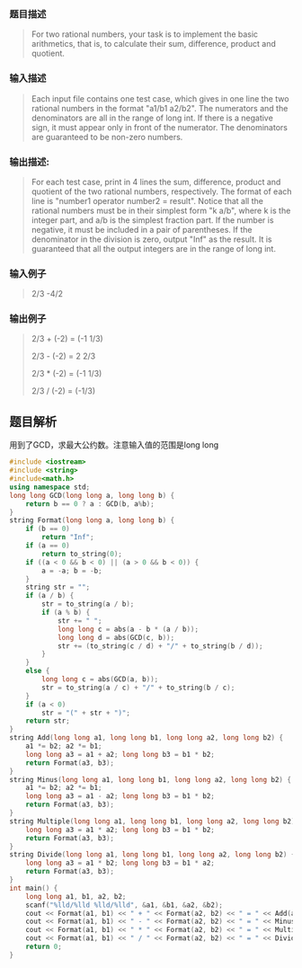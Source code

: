 ### 题目描述

> For two rational numbers, your task is to implement the basic arithmetics, that is, to calculate their sum, difference, product and quotient.

### 输入描述

> Each input file contains one test case, which gives in one line the two rational numbers in the format "a1/b1 a2/b2". The numerators and the denominators are all in the range of long int. If there is a negative sign, it must appear only in front of the numerator. The denominators are guaranteed to be non-zero numbers.

### 输出描述:
> For each test case, print in 4 lines the sum, difference, product and quotient of the two rational numbers, respectively. The format of each line is "number1 operator number2 = result". Notice that all the rational numbers must be in their simplest form "k a/b", where k is the integer part, and a/b is the simplest fraction part. If the number is negative, it must be included in a pair of parentheses. If the denominator in the division is zero, output "Inf" as the result. It is guaranteed that all the output integers are in the range of long int.

### 输入例子
> 2/3 -4/2

### 输出例子
>2/3 + (-2) = (-1 1/3)
>
>2/3 - (-2) = 2 2/3
>
>2/3 * (-2) = (-1 1/3)
>
>2/3 / (-2) = (-1/3)

## 题目解析
用到了GCD，求最大公约数。注意输入值的范围是long long

```C++
#include <iostream>
#include <string>
#include<math.h>
using namespace std;
long long GCD(long long a, long long b) {
	return b == 0 ? a : GCD(b, a%b);
}
string Format(long long a, long long b) {
	if (b == 0)
		return "Inf";
	if (a == 0)
		return to_string(0);
	if ((a < 0 && b < 0) || (a > 0 && b < 0)) {
		a = -a; b = -b;
	}
	string str = "";
	if (a / b) {
		str = to_string(a / b);
		if (a % b) {
			str += " ";
			long long c = abs(a - b * (a / b));
			long long d = abs(GCD(c, b));
			str += (to_string(c / d) + "/" + to_string(b / d));
		}
	}
	else {
		long long c = abs(GCD(a, b));
		str = to_string(a / c) + "/" + to_string(b / c);
	}
	if (a < 0)
		str = "(" + str + ")";
	return str;
}
string Add(long long a1, long long b1, long long a2, long long b2) {
	a1 *= b2; a2 *= b1;
	long long a3 = a1 + a2; long long b3 = b1 * b2;
	return Format(a3, b3);
}
string Minus(long long a1, long long b1, long long a2, long long b2) {
	a1 *= b2; a2 *= b1;
	long long a3 = a1 - a2; long long b3 = b1 * b2;
	return Format(a3, b3);
}
string Multiple(long long a1, long long b1, long long a2, long long b2) {
	long long a3 = a1 * a2; long long b3 = b1 * b2;
	return Format(a3, b3);
}
string Divide(long long a1, long long b1, long long a2, long long b2) {
	long long a3 = a1 * b2; long long b3 = b1 * a2;
	return Format(a3, b3);
}
int main() {
	long long a1, b1, a2, b2;
	scanf("%lld/%lld %lld/%lld", &a1, &b1, &a2, &b2);
	cout << Format(a1, b1) << " + " << Format(a2, b2) << " = " << Add(a1, b1, a2, b2) << endl;
	cout << Format(a1, b1) << " - " << Format(a2, b2) << " = " << Minus(a1, b1, a2, b2) << endl;
	cout << Format(a1, b1) << " * " << Format(a2, b2) << " = " << Multiple(a1, b1, a2, b2) << endl;
	cout << Format(a1, b1) << " / " << Format(a2, b2) << " = " << Divide(a1, b1, a2, b2) << endl;
	return 0;
}
```